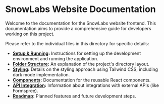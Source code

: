 # SnowLabs Website Documentation

Welcome to the documentation for the SnowLabs website frontend. This documentation aims to provide a comprehensive guide for developers working on this project.

Please refer to the individual files in this directory for specific details:

-   **[Setup & Running](./setup.md):** Instructions for setting up the development environment and running the application.
-   **[Folder Structure](./folder_structure.md):** An explanation of the project's directory layout.
-   **[Styling](./styling.md):** Details on the styling approach using Tailwind CSS, including dark mode implementation.
-   **[Components](./components.md):** Documentation for the reusable React components.
-   **[API Integration](./api_integration.md):** Information about integrations with external APIs (like Formspree).
-   **[Roadmap](./roadmap.md):** Planned features and future development steps. 